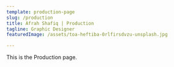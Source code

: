 ```yaml
---
template: production-page
slug: /production
title: Afrah Shafiq | Production
tagline: Graphic Designer
featuredImage: /assets/toa-heftiba-0rlfirsdvzu-unsplash.jpg

---
```

This is the Production page.